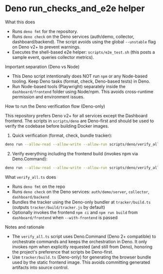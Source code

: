 # Deno run_checks_and_e2e helper

What this does

- Runs `deno fmt` for the repository.
- Runs `deno check` on the Deno services (auth/demo, collector,
  dashboard/backend). The script avoids using the global `--unstable` flag on
  Deno v2+ to prevent warnings.
- Executes the shell-based e2e helper: `scripts/e2e_test.sh` (this posts a
  sample event, queries collector metrics).

Important separation (Deno vs Node)

- This Deno script intentionally does NOT run `npm` or any Node-based tooling.
  Keep Deno tasks (format, check, Deno-based tests) in Deno.
- Run Node-based tools (Playwright) separately inside the `dashboard/frontend`
  folder using Node/npm. This avoids cross-runtime permission and environment
  issues.

How to run the Deno verification flow (Deno-only)

This repository prefers Deno v2+ for all services except the Dashboard frontend.
The scripts in `scripts/deno` are Deno-first and should be used to verify the
codebase before building Docker images.

1. Quick verification (format, check, bundle tracker):

```bash
deno run --allow-read --allow-write --allow-run scripts/deno/verify_all.ts
```

2. Verify everything including the frontend build (invokes npm via
   Deno.Command):

```bash
deno run --allow-read --allow-write --allow-run scripts/deno/verify_all.ts --with-frontend
```

What `verify_all.ts` does

- Runs `deno fmt` on the repo
- Runs `deno check` on the Deno services: `auth/demo/server`, `collector`,
  `dashboard/backend`
- Bundles the tracker using the Deno-only bundler at `tracker/build.ts` (outputs
  `tracker/build/tracker.js` by default)
- Optionally invokes the frontend `npm ci` and `npm run build` from
  `dashboard/frontend` when `--with-frontend` is passed

Notes and rationale

- The `verify_all.ts` script uses Deno.Command (Deno 2+ compatible) to
  orchestrate commands and keeps the orchestration in Deno. It only invokes npm
  when explicitly requested (and still from Deno), honoring the project's
  preference that scripts be Deno-first.
- Use `tracker/build.ts` (Deno-only) for generating the browser bundle used by
  the static frontend image. This avoids committing generated artifacts into
  source control.
